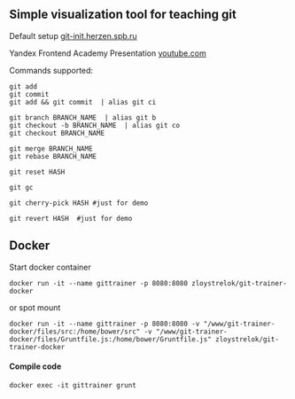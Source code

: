 
## Simple visualization tool for teaching git

Default setup [git-init.herzen.spb.ru](https://git-init.herzen.spb.ru)

Yandex Frontend Academy Presentation [youtube.com](https://www.youtube.com/watch?v=yDSs80lu3ak)

Commands supported:

````
git add
git commit
git add && git commit  | alias git ci

git branch BRANCH_NAME  | alias git b
git checkout -b BRANCH_NAME  | alias git co
git checkout BRANCH_NAME

git merge BRANCH_NAME
git rebase BRANCH_NAME

git reset HASH

git gc

git cherry-pick HASH #just for demo

git revert HASH  #just for demo
````
## Docker

Start docker container

```
docker run -it --name gittrainer -p 8080:8080 zloystrelok/git-trainer-docker
```
or spot mount
```
docker run -it --name gittrainer -p 8080:8080 -v "/www/git-trainer-docker/files/src:/home/bower/src" -v "/www/git-trainer-docker/files/Gruntfile.js:/home/bower/Gruntfile.js" zloystrelok/git-trainer-docker
```
#### Compile code
```
docker exec -it gittrainer grunt
 ```